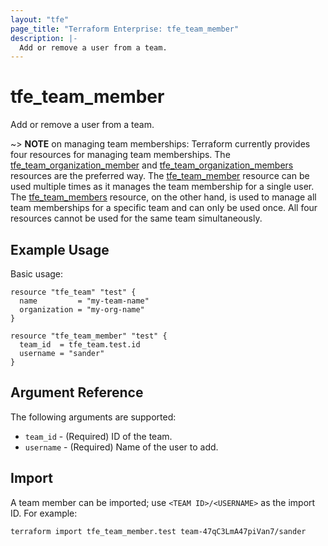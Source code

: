 ```yaml
---
layout: "tfe"
page_title: "Terraform Enterprise: tfe_team_member"
description: |-
  Add or remove a user from a team.
---
```


# tfe_team_member

Add or remove a user from a team.

~> **NOTE** on managing team memberships: Terraform currently provides four
resources for managing team memberships.
The [tfe_team_organization_member](team_organization_member.html) and [tfe_team_organization_members](team_organization_members.html) resources are
the preferred way. The [tfe_team_member](team_member.html)
resource can be used multiple times as it manages the team membership for a
single user.  The [tfe_team_members](team_members.html) resource, on the other
hand, is used to manage all team memberships for a specific team and can only be
used once. All four resources cannot be used for the same team simultaneously.

## Example Usage

Basic usage:

```hcl
resource "tfe_team" "test" {
  name         = "my-team-name"
  organization = "my-org-name"
}

resource "tfe_team_member" "test" {
  team_id  = tfe_team.test.id
  username = "sander"
}
```

## Argument Reference

The following arguments are supported:

* `team_id` - (Required) ID of the team.
* `username` - (Required) Name of the user to add.

## Import

A team member can be imported; use `<TEAM ID>/<USERNAME>` as the import ID. For
example:

```shell
terraform import tfe_team_member.test team-47qC3LmA47piVan7/sander
```
